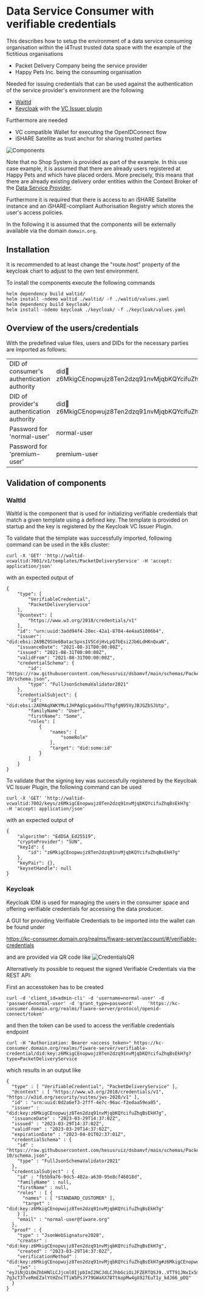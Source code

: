 # Data Service Consumer with verifiable credentials

This describes how to setup the environment of a data service consuming organisation within the i4Trust trusted data space with the example of the fictitious organisations

* Packet Delivery Company being the service provider
* Happy Pets Inc. being the consuming organisation

Needed for issuing credentials that can be used against the authentication of the service provider's environment are the following
* [WaltId](https://github.com/walt-id/waltid-ssikit)
* [Keycloak](https://www.keycloak.org/) with the [VC Issuer plugin](https://github.com/wistefan/keycloak-vc-issuer)

Furthermore are needed
* VC compatible Wallet for executing the OpenIDConnect flow
* iSHARE Satellite as trust anchor for sharing trusted parties

![Components](./img/components.png "Components")

Note that no Shop System is provided as part of the example. In this use case example, it is assumed that there are already 
users registered at Happy Pets and which have placed orders. More precisely, this means that there are already 
existing delivery order entities within the Context Broker of 
the [Data Service Provider](../Data-Service-Provider).

Furthermore it is required that there is access to an iSHARE Satellite instance and an iSHARE-compliant Authorisation 
Registry which stores the user's access policies.

In the following it is assumed that the components will be externally available via the domain `domain.org`. 

## Installation

It is recommended to at least change the "route.host" property of the keycloak chart to adjust to the own test environment.

To install the components execute the following commands

```
helm dependency build waltid/
helm install -ndemo waltid ./waltid/ -f ./waltid/values.yaml
helm dependency build keycloak/
helm install -ndemo keycloak ./keycloak/ -f ./keycloak/values.yaml
```

## Overview of the users/credentials

With the predefined value files, users and DIDs for the necessary parties are imported as follows:

|   |   |
|---|---|
|DID of consumer's authentication authority | did:key:z6MkigCEnopwujz8Ten2dzq91nvMjqbKQYcifuZhqBsEkH7g |
|DID of provider's authentication authority | did:key:z6MkigCEnopwujz8Ten2dzq91nvMjqbKQYcifuZhqBsEkH7h |
|Password for 'normal-user'   | normal-user  |
|Password for 'premium-user'   | premium-user  |

## Validation of components
### WaltId

WaltId is the component that is used for initializing verifiable credentials that match a given template using a defined key. The template is provided on startup and the key is registered by the Keycloak VC Issuer Plugin.

To validate that the template was successfully imported, following command can be used in the k8s cluster:

```
curl -X 'GET' 'http://waltid-vcwaltid:7001/v1/templates/PacketDeliveryService' -H 'accept: application/json'
```
with an expected output of
```
{
    "type": [
        "VerifiableCredential",
        "PacketDeliveryService"
    ],
    "@context": [
        "https://www.w3.org/2018/credentials/v1"
    ],
    "id": "urn:uuid:3add94f4-28ec-42a1-8704-4e4aa51006b4",
    "issuer": "did:ebsi:2A9BZ9SUe6BatacSpvs1V5CdjHvLpQ7bEsi2Jb6LdHKnQxaN",
    "issuanceDate": "2021-08-31T00:00:00Z",
    "issued": "2021-08-31T00:00:00Z",
    "validFrom": "2021-08-31T00:00:00Z",
    "credentialSchema": {
        "id": "https://raw.githubusercontent.com/hesusruiz/dsbamvf/main/schemas/PacketDeliveryService/2022-10/schema.json",
        "type": "FullJsonSchemaValidator2021"
    },
    "credentialSubject": {
        "id": "did:ebsi:2AEMAqXWKYMu1JHPAgGcga4dxu7ThgfgN95VyJBJGZbSJUtp",
        "familyName": "User",
        "firstName": "Some",
        "roles": [
            {
                "names": [
                    "someRole"
                ],
                "target": "did:some:id"
            }
        ]
    }
}
```

To validate that the signing key was successfully registered by the Keycloak VC Issuer Plugin, the following command can be used

```
curl -X 'GET' 'http://waltid-vcwaltid:7002/keys/z6MkigCEnopwujz8Ten2dzq91nvMjqbKQYcifuZhqBsEkH7g'   -H 'accept: application/json'
```
with an expected output of
```
{
    "algorithm": "EdDSA_Ed25519",
    "cryptoProvider": "SUN",
    "keyId": {
        "id": "z6MkigCEnopwujz8Ten2dzq91nvMjqbKQYcifuZhqBsEkH7g"
    },
    "keyPair": {},
    "keysetHandle": null
}
```

### Keycloak

Keycloak IDM is used for managing the users in the consumer space and offering verifiable credentials for accessing the data producer.

A GUI for providing Verifiable Credentials to be imported into the wallet can be found under

https://kc-consumer.domain.org/realms/fiware-server/account/#/verifiable-credentials

and are provided via QR code like
![CredentialsQR](./img/credential_issuance.png "CredentialsQR")

Alternatively its possible to request the signed Verifiable Credentials via the REST API:

First an accesstoken has to be created

```
curl -d 'client_id=admin-cli' -d 'username=normal-user' -d 'password=normal-user' -d 'grant_type=password'     'https://kc-consumer.domain.org/realms/fiware-server/protocol/openid-connect/token'
```

and then the token can be used to access the verifiable credentials endpoint

```
curl -H "Authorization: Bearer <access_token>" https://kc-consumer.domain.org/realms/fiware-server/verifiable-credential/did:key:z6MkigCEnopwujz8Ten2dzq91nvMjqbKQYcifuZhqBsEkH7g?type=PacketDeliveryService
```

which results in an output like
```
{
  "type" : [ "VerifiableCredential", "PacketDeliveryService" ],
  "@context" : [ "https://www.w3.org/2018/credentials/v1", "https://w3id.org/security/suites/jws-2020/v1" ],
  "id" : "urn:uuid:0d2a6ef3-2fff-4e7c-96ac-f2edaa59ea05",
  "issuer" : "did:key:z6MkigCEnopwujz8Ten2dzq91nvMjqbKQYcifuZhqBsEkH7g",
  "issuanceDate" : "2023-03-29T14:37:02Z",
  "issued" : "2023-03-29T14:37:02Z",
  "validFrom" : "2023-03-29T14:37:02Z",
  "expirationDate" : "2023-04-01T02:37:01Z",
  "credentialSchema" : {
    "id" : "https://raw.githubusercontent.com/hesusruiz/dsbamvf/main/schemas/PacketDeliveryService/2022-10/schema.json",
    "type" : "FullJsonSchemaValidator2021"
  },
  "credentialSubject" : {
    "id" : "fb5b9a76-9dc5-402a-a630-95e8cf46018d",
    "familyName" : null,
    "firstName" : null,
    "roles" : [ {
      "names" : [ "STANDARD_CUSTOMER" ],
      "target" : "did:key:z6MkigCEnopwujz8Ten2dzq91nvMjqbKQYcifuZhqBsEkH7g"
    } ],
    "email" : "normal-user@fiware.org"
  },
  "proof" : {
    "type" : "JsonWebSignature2020",
    "creator" : "did:key:z6MkigCEnopwujz8Ten2dzq91nvMjqbKQYcifuZhqBsEkH7g",
    "created" : "2023-03-29T14:37:02Z",
    "verificationMethod" : "did:key:z6MkigCEnopwujz8Ten2dzq91nvMjqbKQYcifuZhqBsEkH7g#z6MkigCEnopwujz8Ten2dzq91nvMjqbKQYcifuZhqBsEkH7g",
    "jws" : "eyJiNjQiOmZhbHNlLCJjcml0IjpbImI2NCJdLCJhbGciOiJFZERTQSJ9..VTT91JNxIx5mLNpMxc-7g3cT3TveRmEZalYtHZncTTiW5PsJY79GWaXX78TtkopMw4gX927EuT1y_kdJ66_pDQ"
  }
}
```